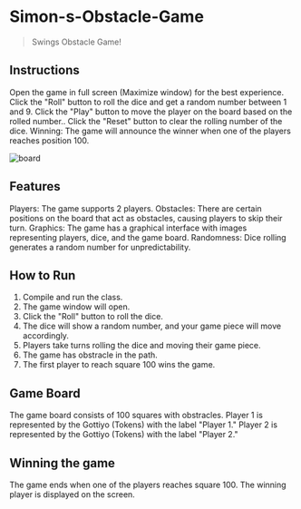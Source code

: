 # Simon-s-Obstacle-Game
>Swings Obstacle Game!

## Instructions
Open the game in full screen (Maximize window) for the best experience.
Click the "Roll" button to roll the dice and get a random number between 1 and 9.
Click the "Play" button to move the player on the board based on the rolled number..
Click the "Reset" button to clear the rolling number of the dice.
Winning: The game will announce the winner when one of the players reaches position 100.

![board](https://github.com/jagrutijain109/Simon-s-Obstacle-/assets/94118253/1c4b2faf-e67d-4876-bceb-2b30a164696e)


## Features
Players: The game supports 2 players.
Obstacles: There are certain positions on the board that act as obstacles, causing players to skip their turn.
Graphics: The game has a graphical interface with images representing players, dice, and the game board.
Randomness: Dice rolling generates a random number for unpredictability.

## How to Run
1. Compile and run the class.
2. The game window will open.
3. Click the "Roll" button to roll the dice.
4. The dice will show a random number, and your game piece will move accordingly.
5. Players take turns rolling the dice and moving their game piece.
6. The game has obstracle in the path.
7. The first player to reach square 100 wins the game.

## Game Board
The game board consists of 100 squares with obstracles.
Player 1 is represented by the Gottiyo (Tokens) with the label "Player 1."
Player 2 is represented by the Gottiyo (Tokens) with the label "Player 2."

## Winning the game
The game ends when one of the players reaches square 100. The winning player is displayed on the screen.


